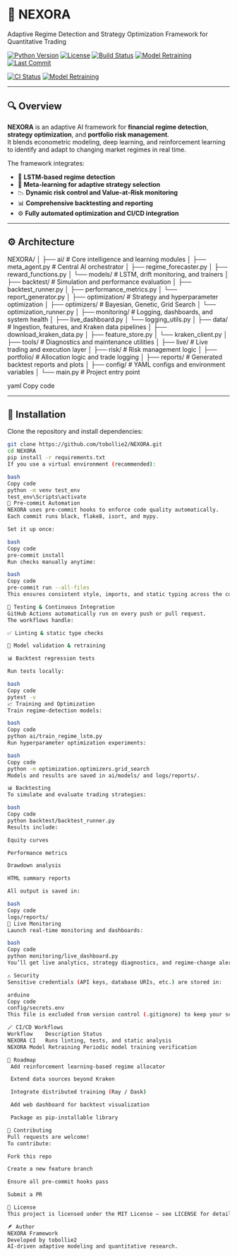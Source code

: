 # 🧠 NEXORA  
Adaptive Regime Detection and Strategy Optimization Framework for Quantitative Trading  

[![Python Version](https://img.shields.io/badge/python-3.11+-blue.svg)](https://www.python.org/)
[![License](https://img.shields.io/badge/license-MIT-green.svg)](LICENSE)
[![Build Status](https://github.com/tobollie2/NEXORA/actions/workflows/nexora-ci.yml/badge.svg)](https://github.com/tobollie2/NEXORA/actions/workflows/nexora-ci.yml)
[![Model Retraining](https://github.com/tobollie2/NEXORA/actions/workflows/nexora-train.yml/badge.svg)](https://github.com/tobollie2/NEXORA/actions/workflows/nexora-train.yml)
[![Last Commit](https://img.shields.io/github/last-commit/tobollie2/NEXORA.svg)](https://github.com/tobollie2/NEXORA/commits/main)


[![CI Status](https://github.com/tobollie2/NEXORA/actions/workflows/nexora-ci.yml/badge.svg)](https://github.com/tobollie2/NEXORA/actions/workflows/nexora-ci.yml)
[![Model Retraining](https://github.com/tobollie2/NEXORA/actions/workflows/nexora-train.yml/badge.svg)](https://github.com/tobollie2/NEXORA/actions/workflows/nexora-train.yml)

---

## 🔍 Overview  

**NEXORA** is an adaptive AI framework for **financial regime detection**, **strategy optimization**, and **portfolio risk management**.  
It blends econometric modeling, deep learning, and reinforcement learning to identify and adapt to changing market regimes in real time.  

The framework integrates:  
- 🧩 **LSTM-based regime detection**  
- 🧠 **Meta-learning for adaptive strategy selection**  
- 📉 **Dynamic risk control and Value-at-Risk monitoring**  
- 📊 **Comprehensive backtesting and reporting**  
- ⚙️ **Fully automated optimization and CI/CD integration**

---

## ⚙️ Architecture  

NEXORA/
│
├── ai/ # Core intelligence and learning modules
│ ├── meta_agent.py # Central AI orchestrator
│ ├── regime_forecaster.py
│ ├── reward_functions.py
│ └── models/ # LSTM, drift monitoring, and trainers
│
├── backtest/ # Simulation and performance evaluation
│ ├── backtest_runner.py
│ ├── performance_metrics.py
│ └── report_generator.py
│
├── optimization/ # Strategy and hyperparameter optimization
│ ├── optimizers/ # Bayesian, Genetic, Grid Search
│ └── optimization_runner.py
│
├── monitoring/ # Logging, dashboards, and system health
│ ├── live_dashboard.py
│ └── logging_utils.py
│
├── data/ # Ingestion, features, and Kraken data pipelines
│ ├── download_kraken_data.py
│ ├── feature_store.py
│ └── kraken_client.py
│
├── tools/ # Diagnostics and maintenance utilities
│
├── live/ # Live trading and execution layer
│
├── risk/ # Risk management logic
│
├── portfolio/ # Allocation logic and trade logging
│
├── reports/ # Generated backtest reports and plots
│
├── config/ # YAML configs and environment variables
│
└── main.py # Project entry point

yaml
Copy code

---

## 🚀 Installation  

Clone the repository and install dependencies:

```bash
git clone https://github.com/tobollie2/NEXORA.git
cd NEXORA
pip install -r requirements.txt
If you use a virtual environment (recommended):

bash
Copy code
python -m venv test_env
test_env\Scripts\activate
🧩 Pre-commit Automation
NEXORA uses pre-commit hooks to enforce code quality automatically.
Each commit runs black, flake8, isort, and mypy.

Set it up once:

bash
Copy code
pre-commit install
Run checks manually anytime:

bash
Copy code
pre-commit run --all-files
This ensures consistent style, imports, and static typing across the codebase.

🧪 Testing & Continuous Integration
GitHub Actions automatically run on every push or pull request.
The workflows handle:

✅ Linting & static type checks

🧠 Model validation & retraining

📊 Backtest regression tests

Run tests locally:

bash
Copy code
pytest -v
📈 Training and Optimization
Train regime-detection models:

bash
Copy code
python ai/train_regime_lstm.py
Run hyperparameter optimization experiments:

bash
Copy code
python -m optimization.optimizers.grid_search
Models and results are saved in ai/models/ and logs/reports/.

📊 Backtesting
To simulate and evaluate trading strategies:

bash
Copy code
python backtest/backtest_runner.py
Results include:

Equity curves

Performance metrics

Drawdown analysis

HTML summary reports

All output is saved in:

bash
Copy code
logs/reports/
🧠 Live Monitoring
Launch real-time monitoring and dashboards:

bash
Copy code
python monitoring/live_dashboard.py
You’ll get live analytics, strategy diagnostics, and regime-change alerts.

⚠️ Security
Sensitive credentials (API keys, database URIs, etc.) are stored in:

arduino
Copy code
config/secrets.env
This file is excluded from version control (.gitignore) to keep your secrets secure.

🪄 CI/CD Workflows
Workflow	Description	Status
NEXORA CI	Runs linting, tests, and static analysis	
NEXORA Model Retraining	Periodic model training verification	

🧭 Roadmap
 Add reinforcement learning-based regime allocator

 Extend data sources beyond Kraken

 Integrate distributed training (Ray / Dask)

 Add web dashboard for backtest visualization

 Package as pip-installable library

🤝 Contributing
Pull requests are welcome!
To contribute:

Fork this repo

Create a new feature branch

Ensure all pre-commit hooks pass

Submit a PR

📜 License
This project is licensed under the MIT License — see LICENSE for details.

🪶 Author
NEXORA Framework
Developed by tobollie2
AI-driven adaptive modeling and quantitative research.


